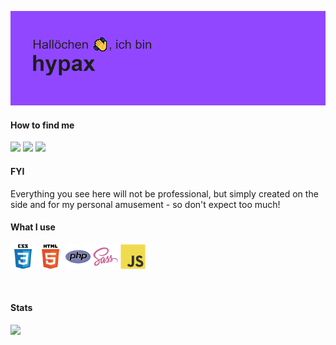 ![header](https://github.com/hypaxx/hypaxx/blob/main/header.png?raw=true "header")
<br />
<h4 align="left">How to find me</h4>
<p><img src="https://img.shields.io/badge/@hypax-blue?style=for-the-badge&logo=discord&logoColor=fff" /> <a href="https://www.youtube.com/channel/UCLyVMVNEipmA_0HV-Yl7A4w"><img src="https://img.shields.io/badge/@itshypax-red?style=for-the-badge&logo=youtube&logoColor=fff" /></a> <a href="https://www.twitch.tv/itshypax"><img src="https://img.shields.io/badge/@itshypax-purple?style=for-the-badge&logo=twitch&logoColor=fff" /></a></p>

<h4 align="left">FYI</h4>
Everything you see here will not be professional, but simply created on the side and for my personal amusement - so don't expect too much!

<h4 align="left">What I use</h4>
<p align="left"> <a href="https://www.w3schools.com/css/" target="_blank" rel="noreferrer"><img src="https://raw.githubusercontent.com/devicons/devicon/master/icons/css3/css3-original-wordmark.svg" alt="css3" width="40" height="40"/></a> <a href="https://www.w3.org/html/" target="_blank" rel="noreferrer"><img src="https://raw.githubusercontent.com/devicons/devicon/master/icons/html5/html5-original-wordmark.svg" alt="html5" width="40" height="40"/></a> <a href="https://www.php.net" target="_blank" rel="noreferrer"><img src="https://raw.githubusercontent.com/devicons/devicon/master/icons/php/php-original.svg" alt="php" width="40" height="40"/></a> <a href="https://sass-lang.com" target="_blank" rel="noreferrer"> <img src="https://raw.githubusercontent.com/devicons/devicon/master/icons/sass/sass-original.svg" alt="sass" width="40" height="40"/></a> <a href="https://developer.mozilla.org/en-US/docs/Web/JavaScript" target="_blank" rel="noreferrer"><img src="https://raw.githubusercontent.com/devicons/devicon/master/icons/javascript/javascript-original.svg" alt="javascript" width="40" height="40"/></a></p>
<br />
<h4 align="left">Stats</h4>
<picture>
  <source
    srcset="https://github-readme-stats.vercel.app/api?username=itshypax&show_icons=true&theme=transparent&title_color=9147ff&text_color=fff&icon_color=9147ff&hide_border=true"
    media="(prefers-color-scheme: dark)"
  />
  <source
    srcset="https://github-readme-stats.vercel.app/api?username=itshypax&show_icons=true&theme=dark&title_color=9147ff&text_color=fff&icon_color=9147ff"
    media="(prefers-color-scheme: light), (prefers-color-scheme: no-preference)"
  />
  <img src="https://github-readme-stats.vercel.app/api?username=itshypax&show_icons=true&theme=transparent&title_color=9147ff&text_color=fff&icon_color=9147ff&hide_border=true" />
</picture>

